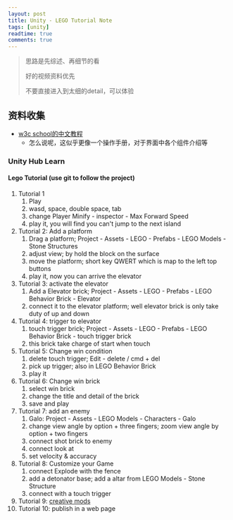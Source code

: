 ```yaml
---
layout: post
title: Unity - LEGO Tutorial Note
tags: [unity]
readtime: true
comments: true
---
```


> 思路是先综述、再细节的看
>
> 好的视频资料优先
>
> 不要直接进入到太细的detail，可以体验

## 资料收集
* [w3c school的中文教程](https://www.w3cschool.cn/unity3d_jc/)
    * 怎么说呢，这似乎更像一个操作手册，对于界面中各个组件介绍等
### Unity Hub Learn
#### Lego Tutorial (use git to follow the project)
1. Tutorial 1
    1. Play
    2. wasd, space, double space, tab
    3. change Player Minify - inspector - Max Forward Speed
    4. play it, you will find you can't jump to the next island
1. Tutorial 2: Add a platform
    1. Drag a platform; Project - Assets - LEGO - Prefabs - LEGO Models - Stone Structures
    2. adjust view; by hold the block on the surface
    3. move the platform; short key QWERT which is map to the left top buttons
    4. play it, now you can arrive the elevator
1. Tutorial 3: activate the elevator
    1. Add a Elevator brick; Project - Assets - LEGO - Prefabs - LEGO Behavior Brick - Elevator
    2. connect it to the elevator platform; well elevator brick is only take duty of up and down
1. Tutorial 4: trigger to elevator 
    1. touch trigger brick;   Project - Assets - LEGO - Prefabs - LEGO Behavior Brick - touch trigger brick
    2. this brick take charge of start when touch
1. Tutorial 5: Change win condition
    1. delete touch trigger; Edit - delete / cmd + del
    2. pick up trigger; also in LEGO Behavior Brick
    3. play it
1. Tutorial 6: Change win brick
    1. select win brick
    2. change the title and detail of the brick
    3. save and play
1. Tutorial 7: add an enemy
    1. Galo: Project - Assets - LEGO Models - Characters - Galo
    2. change view angle by option + three fingers; zoom view angle by option + two fingers
    3. connect shot brick to enemy
    4. connect look at
    5. set velocity & accuracy
1. Tutorial 8: Customize your Game
    1. connect Explode with the fence
    2. add a detonator base; add a altar from LEGO Models - Stone Structure
    3. connect with a touch trigger
1. Tutorial 9: [creative mods](https://learn.unity.com/project/lego-r-microgame)
1. Tutorial 10: publish in a web page
 
        
            
        

